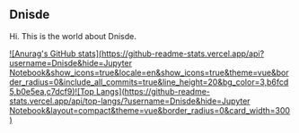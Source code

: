 ## Dnisde
Hi. This is the world about Dnisde.

[![Anurag's GitHub stats](https://github-readme-stats.vercel.app/api?username=Dnisde&hide=Jupyter Notebook&show_icons=true&locale=en&show_icons=true&theme=vue&border_radius=0&include_all_commits=true&line_height=20&bg_color=3,b6fcd5,b0e5ea,c7dcf9)](https://github.com/anuraghazra/github-readme-stats)[![Top Langs](https://github-readme-stats.vercel.app/api/top-langs/?username=Dnisde&hide=Jupyter Notebook&layout=compact&theme=vue&border_radius=0&card_width=300)](https://github.com/anuraghazra/github-readme-stats)

[//]: <gradient parameter: &bg_color=3,b6fcd5,b0e5ea,c7dcf9>
